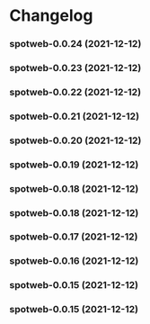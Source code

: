 # Changelog<br>


<a name="spotweb-0.0.24"></a>
### spotweb-0.0.24 (2021-12-12)



<a name="spotweb-0.0.23"></a>
### spotweb-0.0.23 (2021-12-12)



<a name="spotweb-0.0.22"></a>
### spotweb-0.0.22 (2021-12-12)



<a name="spotweb-0.0.21"></a>
### spotweb-0.0.21 (2021-12-12)



<a name="spotweb-0.0.20"></a>
### spotweb-0.0.20 (2021-12-12)



<a name="spotweb-0.0.19"></a>
### spotweb-0.0.19 (2021-12-12)



<a name="spotweb-0.0.18"></a>
### spotweb-0.0.18 (2021-12-12)



<a name="spotweb-0.0.18"></a>
### spotweb-0.0.18 (2021-12-12)



<a name="spotweb-0.0.17"></a>
### spotweb-0.0.17 (2021-12-12)



<a name="spotweb-0.0.16"></a>
### spotweb-0.0.16 (2021-12-12)



<a name="spotweb-0.0.15"></a>
### spotweb-0.0.15 (2021-12-12)



<a name="spotweb-0.0.15"></a>
### spotweb-0.0.15 (2021-12-12)

